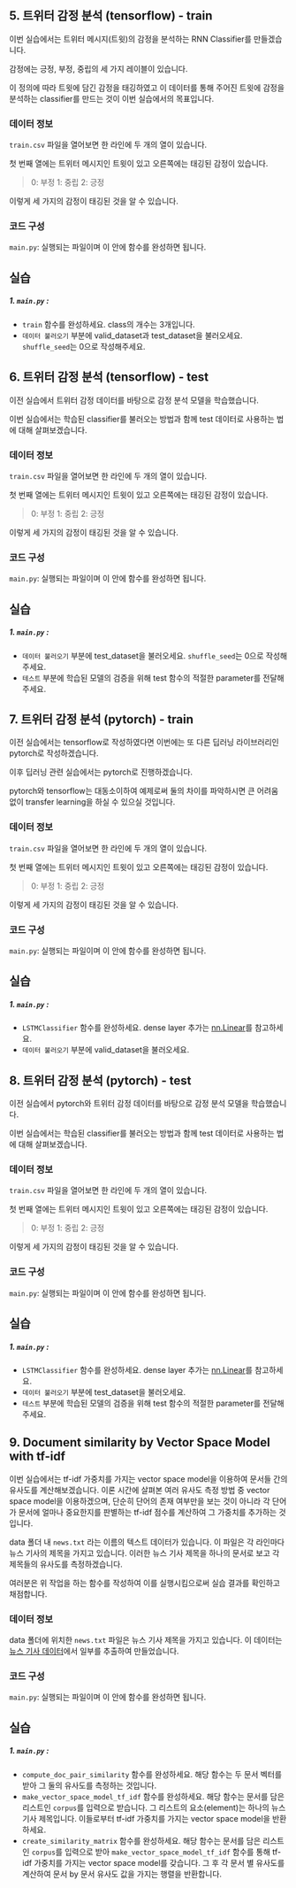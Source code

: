 ## 5. **트위터 감정 분석 (tensorflow) - train**

이번 실습에서는 트위터 메시지(트윗)의 감정을 분석하는 RNN Classifier를 만들겠습니다.

감정에는 긍정, 부정, 중립의 세 가지 레이블이 있습니다.

이 정의에 따라 트윗에 담긴 감정을 태깅하였고 이 데이터를 통해 주어진 트윗에 감정을 분석하는 classifier를 만드는 것이 이번 실습에서의 목표입니다.

### **데이터 정보**

`train.csv` 파일을 열어보면 한 라인에 두 개의 열이 있습니다.

첫 번째 열에는 트위터 메시지인 트윗이 있고 오른쪽에는 태깅된 감정이 있습니다.

> 0: 부정
> 1: 중립
> 2: 긍정

이렇게 세 가지의 감정이 태깅된 것을 알 수 있습니다.

### **코드 구성**

`main.py`: 실행되는 파일이며 이 안에 함수를 완성하면 됩니다.

## **실습**

##### 1. `main.py` :

- `train` 함수를 완성하세요. class의 개수는 3개입니다.
- `데이터 불러오기` 부분에 valid_dataset과 test_dataset을 불러오세요. `shuffle_seed`는 0으로 작성해주세요.



## 6. **트위터 감정 분석 (tensorflow) - test**

이전 실습에서 트위터 감정 데이터를 바탕으로 감정 분석 모델을 학습했습니다.

이번 실습에서는 학습된 classifier를 불러오는 방법과 함께 test 데이터로 사용하는 법에 대해 살펴보겠습니다.

### **데이터 정보**

`train.csv` 파일을 열어보면 한 라인에 두 개의 열이 있습니다.

첫 번째 열에는 트위터 메시지인 트윗이 있고 오른쪽에는 태깅된 감정이 있습니다.

> 0: 부정
> 1: 중립
> 2: 긍정

이렇게 세 가지의 감정이 태깅된 것을 알 수 있습니다.

### **코드 구성**

`main.py`: 실행되는 파일이며 이 안에 함수를 완성하면 됩니다.

## **실습**

##### 1. `main.py` :

- `데이터 불러오기` 부분에 test_dataset을 불러오세요. `shuffle_seed`는 0으로 작성해주세요.
- `테스트` 부분에 학습된 모델의 검증을 위해 test 함수의 적절한 parameter를 전달해주세요.



## 7. **트위터 감정 분석 (pytorch) - train**

이전 실습에서는 tensorflow로 작성하였다면 이번에는 또 다른 딥러닝 라이브러리인 pytorch로 작성하겠습니다.

이후 딥러닝 관련 실습에서는 pytorch로 진행하겠습니다.

pytorch와 tensorflow는 대동소이하여 예제로써 둘의 차이를 파악하시면 큰 어려움 없이 transfer learning을 하실 수 있으실 것입니다.

### **데이터 정보**

`train.csv` 파일을 열어보면 한 라인에 두 개의 열이 있습니다.

첫 번째 열에는 트위터 메시지인 트윗이 있고 오른쪽에는 태깅된 감정이 있습니다.

> 0: 부정
> 1: 중립
> 2: 긍정

이렇게 세 가지의 감정이 태깅된 것을 알 수 있습니다.

### **코드 구성**

`main.py`: 실행되는 파일이며 이 안에 함수를 완성하면 됩니다.

## **실습**

##### 1. `main.py` :

- `LSTMClassifier` 함수를 완성하세요. dense layer 추가는 [nn.Linear](https://pytorch.org/docs/stable/generated/torch.nn.Linear.html)를 참고하세요.
- `데이터 불러오기` 부분에 valid_dataset을 불러오세요.



## 8. **트위터 감정 분석 (pytorch) - test**

이전 실습에서 pytorch와 트위터 감정 데이터를 바탕으로 감정 분석 모델을 학습했습니다.

이번 실습에서는 학습된 classifier를 불러오는 방법과 함께 test 데이터로 사용하는 법에 대해 살펴보겠습니다.

### **데이터 정보**

`train.csv` 파일을 열어보면 한 라인에 두 개의 열이 있습니다.

첫 번째 열에는 트위터 메시지인 트윗이 있고 오른쪽에는 태깅된 감정이 있습니다.

> 0: 부정
> 1: 중립
> 2: 긍정

이렇게 세 가지의 감정이 태깅된 것을 알 수 있습니다.

### **코드 구성**

`main.py`: 실행되는 파일이며 이 안에 함수를 완성하면 됩니다.

## **실습**

##### 1. `main.py` :

- `LSTMClassifier` 함수를 완성하세요. dense layer 추가는 [nn.Linear](https://pytorch.org/docs/stable/generated/torch.nn.Linear.html)를 참고하세요.
- `데이터 불러오기` 부분에 test_dataset을 불러오세요.
- `테스트` 부분에 학습된 모델의 검증을 위해 test 함수의 적절한 parameter를 전달해주세요.



## 9. **Document similarity by Vector Space Model with tf-idf**

이번 실습에서는 tf-idf 가중치를 가지는 vector space model을 이용하여 문서들 간의 유사도를 계산해보겠습니다. 이론 시간에 살펴본 여러 유사도 측정 방법 중 vector space model을 이용하겠으며, 단순히 단어의 존재 여부만을 보는 것이 아니라 각 단어가 문서에 얼마나 중요한지를 판별하는 tf-idf 점수를 계산하여 그 가중치를 추가하는 것입니다.

data 폴더 내 `news.txt` 라는 이름의 텍스트 데이터가 있습니다. 이 파일은 각 라인마다 뉴스 기사의 제목을 가지고 있습니다. 이러한 뉴스 기사 제목을 하나의 문서로 보고 각 제목들의 유사도를 측정하겠습니다.

여러분은 위 작업을 하는 함수를 작성하여 이를 실행시킴으로써 실습 결과를 확인하고 채점합니다.

### **데이터 정보**

data 폴더에 위치한 `news.txt` 파일은 뉴스 기사 제목을 가지고 있습니다. 이 데이터는 [뉴스 기사 데이터](https://www.kaggle.com/asad1m9a9h6mood/news-articles)에서 일부를 추출하여 만들었습니다.

### **코드 구성**

`main.py`: 실행되는 파일이며 이 안에 함수를 완성하면 됩니다.

## **실습**

##### 1. `main.py` :

- `compute_doc_pair_similarity` 함수를 완성하세요. 해당 함수는 두 문서 벡터를 받아 그 둘의 유사도를 측정하는 것입니다.
- `make_vector_space_model_tf_idf` 함수를 완성하세요. 해당 함수는 문서를 담은 리스트인 `corpus`를 입력으로 받습니다. 그 리스트의 요소(element)는 하나의 뉴스 기사 제목입니다. 이들로부터 tf-idf 가중치를 가지는 vector space model을 반환하세요.
- `create_similarity_matrix` 함수를 완성하세요. 해당 함수는 문서를 담은 리스트인 `corpus`를 입력으로 받아 `make_vector_space_model_tf_idf` 함수를 통해 tf-idf 가중치를 가지는 vector space model를 갖습니다. 그 후 각 문서 별 유사도를 계산하여 문서 by 문서 유사도 값을 가지는 행렬을 반환합니다.